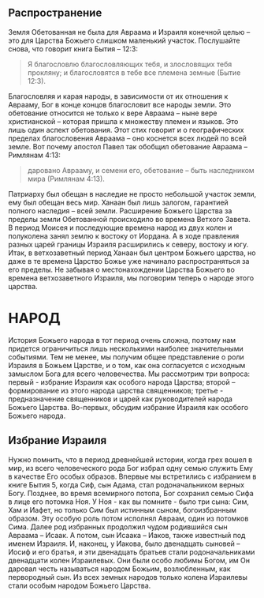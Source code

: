 ## Распространение

Земля Обетованная не была для Авраама и Израиля конечной целью – это для Царства Божьего слишком маленький участок. Послушайте снова, что говорит книга Бытия – 12:3:

> Я благословлю благословляющих тебя, и злословящих тебя прокляну; и благословятся в тебе все племена земные (Бытие 12:3).

Благословляя и карая народы, в зависимости от их отношения к Аврааму, Бог в конце концов благословит все народы земли. Это обетование относится не только к вере Авраама – ныне вере христианской – которая пришла к множеству племен и языков. Это лишь один аспект обетования. Этот стих говорит и о географических пределах благословения Авраама – оно коснется всех людей по всей земле.
Вот почему апостол Павел так обобщил обетование Авраама – Римлянам 4:13:

> даровано Аврааму, и семени его, обетование – быть наследником мира (Римлянам 4:13).

Патриарху был обещан в наследие не просто небольшой участок земли, ему был обещан весь мир. Ханаан был лишь залогом, гарантией полного наследия – всей земли.
Расширение Божьего Царства за пределы земли Обетованной происходило во времена Ветхого Завета. В период Моисея и последующие времена народ из двух колен и полуколена занял землю к востоку от Иордана. А в ходе правления разных царей границы Израиля расширились к северу, востоку и югу. Итак, в ветхозаветный период Ханаан был центром Божьего царства, но даже в те времена Царство Божье уже начинало распространяться за его пределы.
Не забывая о местонахождении Царства Божьего во времена ветхозаветного Израиля, мы поговорим теперь о народе этого царства.

# НАРОД

История Божьего народа в тот период очень сложна, поэтому нам придется ограничиться лишь несколькими наиболее значительными событиями. Тем не менее, мы получим общее представление о роли Израиля в Божьем Царстве, и о том, как она согласуется с исходным замыслом Бога для всего человечества. Мы рассмотрим три вопроса: первый - избрание Израиля как особого народа Царства; второй – формирование из этого народа царства священников; третье - предназначение священников и царей как руководителей народа Божьего Царства.
Во-первых, обсудим избрание Израиля как особого Божьего народа.

## Избрание Израиля

Нужно помнить, что в период древнейшей истории, когда грех вошел в мир, из всего человеческого рода Бог избрал одну семью служить Ему в качестве Его особых образов.
Впервые мы встретились с избранием в книге Бытия 5, когда Сиф, сын Адама, стал родоначальником верных Богу. Позднее, во время всемирного потопа, Бог сохранил семью Сифа в лице его потомка Ноя. У Ноя - как вы помните - было три сына: Сим, Хам и Иафет, но только Сим был истинным сыном, богоизбранным образом. Эту особую роль потом исполнял Авраам, один из потомков Сима. Далее род избранных продолжил чудом родившийся сын Авраама – Исаак. А потом, сын Исаака – Иаков, также известный под именем Израиля. И, наконец, у Иакова, было двенадцать сыновей – Иосиф и его братья, и эти двенадцать братьев стали родоначальниками двенадцати колен Израилевых. Они были особо любимы Богом, им Он даровал честь называться народом Божьим, возлюбленным, как первородный сын. Из всех земных народов только колена Израилевы стали особым народом Божьего Царства.
